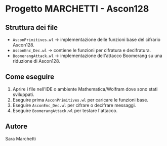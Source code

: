 # Progetto MARCHETTI - Ascon128

## Struttura dei file

- `AsconPrimitives.wl` → implementazione delle funzioni base del cifrario Ascon128.  
- `AsconEnc_Dec.wl` → contiene le funzioni per cifratura e decifratura.  
- `BoomerangAttack.wl` → implementazione dell'attacco Boomerang su una riduzione di Ascon128.

## Come eseguire

1. Aprire i file nell'IDE o ambiente Mathematica/Wolfram dove sono stati sviluppati.  
2. Eseguire prima `AsconPrimitives.wl` per caricare le funzioni base.  
3. Eseguire `AsconEnc_Dec.wl` per cifrare o decifrare messaggi.  
4. Eseguire `BoomerangAttack.wl` per testare l'attacco.

## Autore

Sara Marchetti

